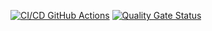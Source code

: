 [![CI/CD GitHub Actions](https://github.com/VelikayaMish/TestPO/actions/workflows/python-test.yml/badge.svg)](https://github.com/VelikayaMish/TestPO/actions/workflows/python-test.yml)
[![Quality Gate Status](https://sonarcloud.io/api/project_badges/measure?project=VelikayaMish_TestPO&metric=alert_status)](https://sonarcloud.io/summary/new_code?id=VelikayaMish_TestPO)

